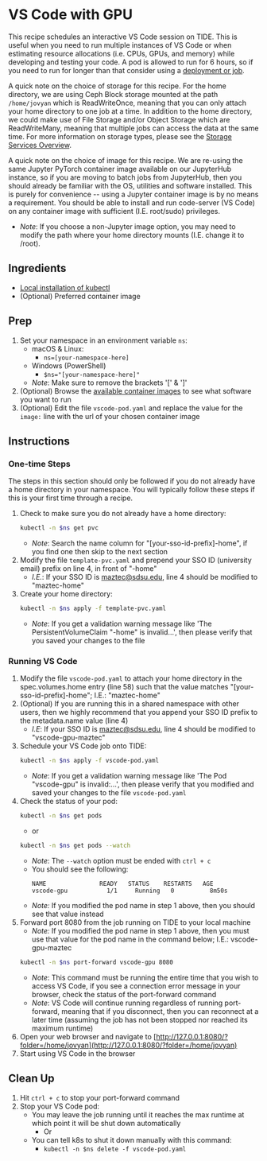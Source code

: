 # VS Code with GPU
This recipe schedules an interactive VS Code session on TIDE.
This is useful when you need to run multiple instances of VS Code or when estimating resource allocations (i.e. CPUs, GPUs, and memory) while developing and testing your code.
A pod is allowed to run for 6 hours, so if you need to run for longer than that consider using a [deployment or job](https://csu-tide.github.io/batch-jobs/#deployments).

A quick note on the choice of storage for this recipe.
For the home directory, we are using Ceph Block storage mounted at the path `/home/jovyan` which is ReadWriteOnce, meaning that you can only attach your home directory to one job at a time.
In addition to the home directory, we could make use of File Storage and/or Object Storage which are ReadWriteMany, meaning that multiple jobs can access the data at the same time.
For more information on storage types, please see the [Storage Services Overview](https://csu-tide.github.io/storage-services/).

A quick note on the choice of image for this recipe.
We are re-using the same Jupyter PyTorch container image available on our JupyterHub instance, so if you are moving to batch jobs from JupyterHub, then you should already be familiar with the OS, utilities and software installed.
This is purely for convenience -- using a Jupyter container image is by no means a requirement.
You should be able to install and run code-server (VS Code) on any container image with sufficient (I.E. root/sudo) privileges.
- *Note*: If you choose a non-Jupyter image option, you may need to modify the path where your home directory mounts (I.E. change it to /root).

## Ingredients
- [Local installation of kubectl](../README.md#install-kubectl)
- (Optional) Preferred container image 

## Prep
1. Set your namespace in an environment variable `ns`:
    - macOS & Linux:
        - `ns=[your-namespace-here]`
    - Windows (PowerShell)
        - `$ns="[your-namespace-here]"`
    - *Note*: Make sure to remove the brackets '[' & ']'
1. (Optional) Browse the [available container images](https://csu-tide.github.io/jupyterhub/images) to see what software you want to run
1. (Optional) Edit the file `vscode-pod.yaml` and replace the value for the `image:` line with the url of your chosen container image

## Instructions

### One-time Steps
The steps in this section should only be followed if you do not already have a home directory in your namespace.
You will typically follow these steps if this is your first time through a recipe.

1. Check to make sure you do not already have a home directory:
    ```bash
    kubectl -n $ns get pvc
    ```
    - *Note*: Search the name column for "[your-sso-id-prefix]-home", if you find one then skip to the next section
1. Modify the file `template-pvc.yaml` and prepend your SSO ID (university email) prefix on line 4, in front of "-home"
    - *I.E.*: If your SSO ID is maztec@sdsu.edu, line 4 should be modified to "maztec-home" 
1. Create your home directory:
    ```bash
    kubectl -n $ns apply -f template-pvc.yaml
    ```
    - *Note*: If you get a validation warning message like 'The PersistentVolumeClaim "-home" is invalid...', then please verify that you saved your changes to the file

### Running VS Code
1. Modify the file `vscode-pod.yaml` to attach your home directory in the spec.volumes.home entry (line 58) such that the value matches "[your-sso-id-prefix]-home"; I.E.: "maztec-home"
1. (Optional) If you are running this in a shared namespace with other users, then we highly recommend that you append your SSO ID prefix to the metadata.name value (line 4)
    - *I.E*: If your SSO ID is maztec@sdsu.edu, line 4 should be modified to "vscode-gpu-maztec"
1. Schedule your VS Code job onto TIDE:
    ```bash
    kubectl -n $ns apply -f vscode-pod.yaml
    ```
    - *Note*: If you get a validation warning message like 'The Pod "vscode-gpu" is invalid:...', then please verify that you modified and saved your changes to the file `vscode-pod.yaml`
1. Check the status of your pod:
    ```bash
    kubectl -n $ns get pods
    ```    
    - or
    ```bash
    kubectl -n $ns get pods --watch
    ```
    - *Note*: The `--watch` option must be ended with `ctrl + c`
    - You should see the following:
        ```
        NAME               READY   STATUS    RESTARTS   AGE
        vscode-gpu           1/1     Running   0          8m50s
        ```
    - *Note:* If you modified the pod name in step 1 above, then you should see that value instead
1. Forward port 8080 from the job running on TIDE to your local machine
    - *Note:* If you modified the pod name in step 1 above, then you must use that value for the pod name in the command below; I.E.: vscode-gpu-maztec
    ```bash
    kubectl -n $ns port-forward vscode-gpu 8080
    ```
    - *Note*: This command must be running the entire time that you wish to access VS Code, if you see a connection error message in your browser, check the status of the port-forward command
    - *Note*: VS Code will continue running regardless of running port-forward, meaning that if you disconnect, then you can reconnect at a later time (assuming the job has not been stopped nor reached its maximum runtime)
1. Open your web browser and navigate to [http://127.0.0.1:8080/?folder=/home/jovyan](http://127.0.0.1:8080/?folder=/home/jovyan)
1. Start using VS Code in the browser

## Clean Up
1. Hit `ctrl + c` to stop your port-forward command
1. Stop your VS Code pod: 
    - You may leave the job running until it reaches the max runtime at which point it will be shut down automatically
        - Or
    - You can tell k8s to shut it down manually with this command:
        - `kubectl -n $ns delete -f vscode-pod.yaml`
